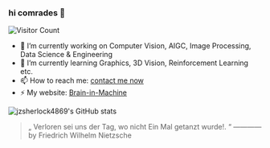 ### hi comrades 👋

![Visitor Count](https://profile-counter.glitch.me/jzsherlock4869/count.svg)

<!--
**jzsherlock4869/jzsherlock4869** is a ✨ _special_ ✨ repository because its `README.md` (this file) appears on your GitHub profile.

Here are some ideas to get you started:

- 🔭 I’m currently working on ...
- 🌱 I’m currently learning ...
- 👯 I’m looking to collaborate on ...
- 🤔 I’m looking for help with ...
- 💬 Ask me about ...
- 📫 How to reach me: ...
- 😄 Pronouns: ...
- ⚡ Fun fact: ...
-->

- 🔭 I’m currently working on Computer Vision, AIGC, Image Processing, Data Science & Engineering
- 🌱 I’m currently learning Graphics, 3D Vision, Reinforcement Learning etc.
- 📫 How to reach me: [contact me now](mailto:jzsherlock@163.com)
- ⚡ My website: [Brain-in-Machine](https://jzsherlock4869.github.io/)


![jzsherlock4869's GitHub stats](https://github-readme-stats.vercel.app/api?username=jzsherlock4869&show_icons=true&theme=radical)

<!-- ![Top Languages](https://github-readme-stats.vercel.app/api/top-langs/?username=jzsherlock4869&layout=compact&theme=dark) -->

> „ Verloren sei uns der Tag, wo nicht Ein Mal getanzt wurde!. “  ———— by Friedrich Wilhelm Nietzsche 
